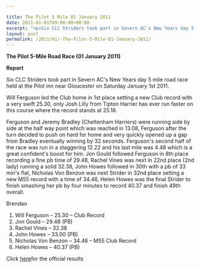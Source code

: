 ```yaml
---

title: The Pilot 5 Mile 01 January 2011
date: 2011-01-01T09:00:00+00:00
excerpt: "<p>Six CLC Striders took part in Severn AC's New Years day 5 mile road race held at the Pilot inn near Gloucester. The tremendous effort and determination shown by all six Striders resulted in 2 new club records and 3 PB's. Fantastic start to the new year, well done to all!, Brendan Ward (Club Chairman) Pilot 5 Mile Photos Report Results</p>"
layout: post
permalink: /2011/01/-The-Pilot-5-Mile-01-January-2011/
---
```

**The Pilot 5-Mile Road Race (01 January 2011)**

**<a name="report"></a>**

**Report**

Six CLC Striders took part in Severn AC's New Years day 5 mile road race held at the Pilot inn near Gloucester on Saturday January 1st 2011.

Will Ferguson led the Club home in 1st place setting a new Club record with a very swift 25.30, only Josh Lilly from Tipton Harrier has ever run faster on this course where the record stands at 25.18.

Ferguson and Jeremy Bradley (Cheltenham Harriers) were running side by side at the half way point which was reached in 13.08, Ferguson after the turn decided to push on hard for home and very quickly opened up a gap from Bradley eventually winning by 32 seconds. Ferguson's second half of the race was run in a staggering 12.22 and his last mile was 4.48 which is a great confident's boost for him. Jon Gould followed Ferguson in 8th place recording a fine pb time of 29.48, Rachel Vines was next in 22nd place (2nd lady) running a solid 32.38, John Howes followed in 30th with a pb of 33 min's flat, Nicholas Von Benzon was next Strider in 32nd place setting a new M55 record with a time of 34.46, Helen Howes was the final Strider to finish smashing her pb by four minutes to record 40.37 and finish 49th overall.

Brendan

1. Will Ferguson &#8211; 25.30 &#8211; Club Record  
8. Jon Gould &#8211; 29.48 (PB)  
22. Rachel Vines &#8211; 32.38  
30. John Howes &#8211; 33.00 (PB)  
32. Nicholas Von Benzon &#8211; 34.46 &#8211; M55 Club Record  
49. Helen Howes &#8211; 40.37 (PB)

Click <a href="http://www.severnac.co.uk/results.php" target="_blank" rel="nofollow">here</a>for the official results